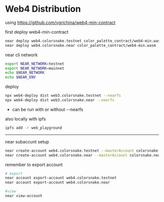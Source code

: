 # Web4 Distribution


using https://github.com/vgrichina/web4-min-contract

first deploy web4-min-contract
```sh
near deploy web4.colorsnake.testnet color_palette_contract/web4-min.wasm
near deploy web4.colorsnake.near color_palette_contract/web4-min.wasm
```

near cli network
```sh
export NEAR_NETWORK=testnet
export NEAR_NETWORK=mainnet
echo $NEAR_NETWORK 
echo $NEAR_ENV
```

deploy

```sh
npx web4-deploy dist web3.colorsnake.testnet --nearfs
npx web4-deploy dist web3.colorsnake.near --nearfs
```
- can be run with or without --nearfs




also locally with ipfs
```sh
ipfs add -r web_playground
```


---




near subaccunt setup

```sh
near create-account web4.colorsnake.testnet --masterAccount colorsnake.testnet --initialBalance 1
near create-account web4.colorsnake.near --masterAccount colorsnake.near --initialBalance 0.5
```

remember to export account
```sh
# export
near account export-account web4.colorsnake.testnet
near account export-account web4.colorsnake.near

#view
near view-account 
```